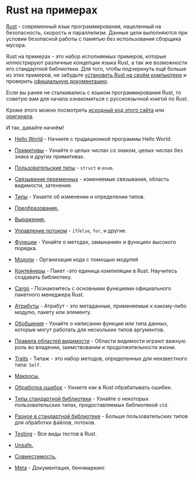 # Rust на примерах

[Rust](https://www.rust-lang.org/) - современный язык программирования, нацеленный на безопасность,
скорость и параллелизм. Данные цели выполняются при условии безопасной работы с памятью
без использования сборщика мусора.

Rust на примерах - это набор исполняемых примеров, которые иллюстрируют различные
концепции языка Rust, а так же возможности его стандартной библиотеки.
Для того, чтобы подчеркнуть ещё больше из этих примеров,
не забудьте [установить Rust на своём компьютере](https://www.rust-lang.org/tools/install) и
проверить [официальную документацию](https://doc.rust-lang.org/std/).

Если вы ранее не сталкивались с языком программирования Rust,
то советую вам для начала ознакомиться с русскоязычной книгой по Rust.

Кроме этого можно посмотреть [исходный код этого сайта](https://github.com/ruRust/rust-by-example-ru)
или [оригинала](https://github.com/rust-lang/rust-by-example).

И так, давайте начнём!

- [Hello World](hello.md) - Начните с традиционной программы Hello World.

- [Примитивы](primitives.md) - Узнайте о целых числах со знаком, целых числах без знака и других примитивах.

- [Пользовательские типы](custom_types.md) - `struct` и `enum`.

- [Связывание переменных](variable_bindings.md) - изменяемые связывания, область видимости, затенение.

- [Типы](types.md) - Узнаете об изменении и определении типов.

- [Преобразования.](conversion.md)

- [Выражения.](expression.md)

- [Управление потоком](flow_control.md) - `if`/`else`, `for`, и другие.

- [Функции](fn.md) - Узнайте о методах, замыканиях и функциях высокого порядка.

- [Модули](mod.md) - Организация кода с помощью модулей

- [Контейнеры](crates.md) - Пакет -это единица компиляции в Rust. Научитесь создавать библиотеку.

- [Cargo](cargo.md) - Познакомтесь с основными функциями официального пакетного менеджера Rust.

- [Атрибуты](attribute.md) - Атрибут - это метаданные, применяемые к какому-либо модулю, пакету или элементу.

- [Обобщения](generics.md) - Узнайте о написании функции или типа данных, которые могут работать для нескольких типов аргументов.

- [Правила областей видимости](scope.md) - Области видимости играют важную роль во владении, заимствовании и продолжительности жизни.

- [Traits](trait.md) - Типаж - это набор методов, определенных для неизвестного типа: `Self`.

- [Макросы.](macros.md)

- [Обработка ошибок](error.md) - Узнаете как в Rust обрабатывать ошибки.

- [Типы стандартной библиотеки](std.md) - Узнайте о некоторых пользовательских типах, предоставляемых библиотекой `std`.

- [Разное в стандартной библиотеке](std_misc.md) - Больше пользовательских типов для обработки файлов, потоков.

- [Testing](testing.md) - Все виды тестов в Rust.

- [Unsafe.](unsafe.md)

- [Совместимость.](compatibility.md)

- [Meta](meta.md) - Документация, бенчмаркинг.
